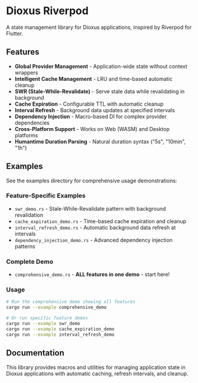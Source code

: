 # Dioxus Riverpod

A state management library for Dioxus applications, inspired by Riverpod for Flutter.

## Features

- **Global Provider Management** - Application-wide state without context wrappers
- **Intelligent Cache Management** - LRU and time-based automatic cleanup
- **SWR (Stale-While-Revalidate)** - Serve stale data while revalidating in background
- **Cache Expiration** - Configurable TTL with automatic cleanup
- **Interval Refresh** - Background data updates at specified intervals
- **Dependency Injection** - Macro-based DI for complex provider dependencies
- **Cross-Platform Support** - Works on Web (WASM) and Desktop platforms
- **Humantime Duration Parsing** - Natural duration syntax ("5s", "10min", "1h")

## Examples

See the examples directory for comprehensive usage demonstrations:

### Feature-Specific Examples
- `swr_demo.rs` - Stale-While-Revalidate pattern with background revalidation
- `cache_expiration_demo.rs` - Time-based cache expiration and cleanup
- `interval_refresh_demo.rs` - Automatic background data refresh at intervals
- `dependency_injection_demo.rs` - Advanced dependency injection patterns

### Complete Demo
- `comprehensive_demo.rs` - **ALL features in one demo** - start here!

### Usage
```bash
# Run the comprehensive demo showing all features
cargo run --example comprehensive_demo

# Or run specific feature demos
cargo run --example swr_demo
cargo run --example cache_expiration_demo
cargo run --example interval_refresh_demo
```

## Documentation

This library provides macros and utilities for managing application state in Dioxus applications with automatic caching, refresh intervals, and cleanup.
